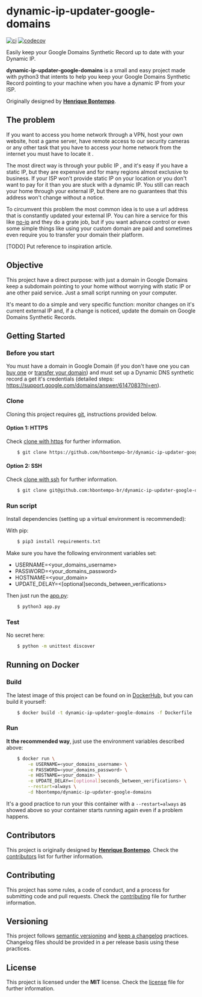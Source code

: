 # dynamic-ip-updater-google-domains
[![ci](https://circleci.com/gh/hbontempo-br/dynamic-ip-updater-google-domains.svg?style=shield)](https://circleci.com/gh/hbontempo-br/dynamic-ip-updater-google-domains) 
[![codecov](https://codecov.io/gh/hbontempo-br/dynamic-ip-updater-google-domains/branch/master/graph/badge.svg)](https://codecov.io/gh/hbontempo-br/dynamic-ip-updater-google-domains)

Easily keep your Google Domains Synthetic Record up to date with your Dynamic IP.


**dynamic-ip-updater-google-domains** is a small and easy project made with python3 that intents to help you keep
your Google Domains Synthetic Record pointing to your machine when you have a dynamic IP from your ISP.

Originally designed by **[Henrique Bontempo][author]**.

## The problem

If you want to access you home network through a VPN, host your own website, host a game server, have remote access to 
our security cameras or any other task that you have to access your home network from the internet you must have to 
locate it .

The most direct way is through your public IP , and it's easy if you have a static IP, but they are expensive and for 
many regions almost exclusive to business. If your ISP won't provide static IP on your location or you don't want to 
pay for it than you are stuck with a dynamic IP. You still can reach your home through your external IP, but there are 
no guarantees that this address won't change without a notice.

To circumvent this problem the most common idea is to use a url address that is constantly updated your external IP. 
You can hire a service for this like [no-ip](https://www.noip.com) and they do a grate job, but if you want advance 
control or even some simple things like using your custom domain are paid and sometimes even require you to transfer 
your domain their platform.

[TODO] Put reference to inspiration article.

## Objective

This project have a direct purpose: with just a domain in Google Domains keep a subdomain pointing to your home without 
worrying with static IP or ane other paid service. Just a small script running on your computer.

It's meant to do a simple and very specific function: monitor changes on it's current external IP and, if a change is 
noticed, update the domain on Google Domains Synthetic Records.

## Getting Started

### Before you start

You must have a domain in Google Domain (if you don't have one you can 
[buy one](https://support.google.com/domains/answer/4491208?hl=en) or 
[transfer your domain](https://support.google.com/domains/answer/9003139?hl=en)) and must set up a Dynamic DNS 
synthetic record a get it's credentials (detailed steps: https://support.google.com/domains/answer/6147083?hl=en).

### Clone

Cloning this project requires [git][git], instructions provided below.

#### Option 1: HTTPS

Check [clone with https][git_clone_https] for further information.

```bash
    $ git clone https://github.com/hbontempo-br/dynamic-ip-updater-google-domains.git
```

#### Option 2: SSH

Check [clone with ssh][git_clone_ssh] for further information.

```bash
    $ git clone git@github.com:hbontempo-br/dynamic-ip-updater-google-domains.git
```


### Run script

Install dependencies (setting up a virtual environment is recommended):

With pip:
```bash
    $ pip3 install requirements.txt
```

Make sure you have the following environment variables set:
- USERNAME=<your_domains_username>
- PASSWORD=<your_domains_password>
- HOSTNAME=<your_domain>
- UPDATE_DELAY=<[optional]seconds_between_verifications>

Then just run the [app.py](ddns_domain_updater/app.py):

```bash
    $ python3 app.py
```

### Test

No secret here:

```bash
    $ python -m unittest discover
```

## Running on Docker

### Build

The latest image of this project can be found on in 
[DockerHub](https://cloud.docker.com/u/hbontempo/repository/docker/hbontempo/dynamic-ip-updater-google-domains), 
but you can build it yourself:
```bash
    $ docker build -t dynamic-ip-updater-google-domains -f Dockerfile .
```

### Run

**It the recommended way**, just use the environment variables described above:

```bash
    $ docker run \
        -e USERNAME=<your_domains_username> \
        -e PASSWORD=<your_domains_password> \
        -e HOSTNAME=<your_domain> \
        -e UPDATE_DELAY=<[optional]seconds_between_verifications> \
        --restart=always \
        -d hbontempo/dynamic-ip-updater-google-domains
```

It's a good practice to run your this container with a `--restart=always` as showed above so your container 
starts running again even if a problem happens.

## Contributors

This project is originally designed by **[Henrique Bontempo][author]**.
Check the [contributors][contributors] list for further information.

## Contributing

This project has some rules, a code of conduct, and a process for submitting
code and pull requests. Check the [contributing](CONTRIBUTING.md) file for
further information.

## Versioning

This project follows [semantic versioning][semantic_versioning] and
[keep a changelog][keep_a_changelog] practices. Changelog files should be
provided in a per release basis using these practices.

## License

This project is licensed under the **MIT** license. Check the [license](LICENSE)
file for further information.



[author]: https://github.com/hbontempo-br/
[git]: https://git-scm.com
[git_clone_https]: https://help.github.com/articles/which-remote-url-should-i-use/#cloning-with-https-urls-recommended
[git_clone_ssh]: https://help.github.com/articles/which-remote-url-should-i-use/#cloning-with-ssh-urls
[contributors]: https://github.com/hbontempo-br/dynamic-ip-updater-google-domains/contributors
[semantic_versioning]: http://semver.org/spec/v2.0.0.html
[keep_a_changelog]: http://keepachangelog.com/en/1.0.0/
